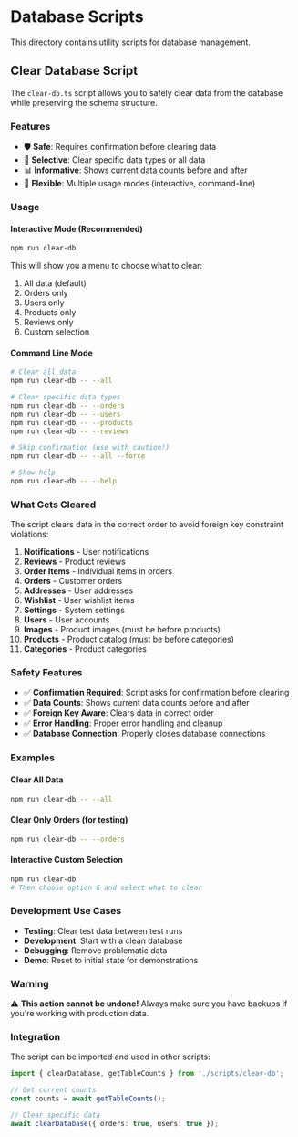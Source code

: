 # Database Scripts

This directory contains utility scripts for database management.

## Clear Database Script

The `clear-db.ts` script allows you to safely clear data from the database while preserving the schema structure.

### Features

- 🛡️ **Safe**: Requires confirmation before clearing data
- 🎯 **Selective**: Clear specific data types or all data
- 📊 **Informative**: Shows current data counts before and after
- 🔧 **Flexible**: Multiple usage modes (interactive, command-line)

### Usage

#### Interactive Mode (Recommended)
```bash
npm run clear-db
```
This will show you a menu to choose what to clear:
1. All data (default)
2. Orders only
3. Users only
4. Products only
5. Reviews only
6. Custom selection

#### Command Line Mode

```bash
# Clear all data
npm run clear-db -- --all

# Clear specific data types
npm run clear-db -- --orders
npm run clear-db -- --users
npm run clear-db -- --products
npm run clear-db -- --reviews

# Skip confirmation (use with caution!)
npm run clear-db -- --all --force

# Show help
npm run clear-db -- --help
```

### What Gets Cleared

The script clears data in the correct order to avoid foreign key constraint violations:

1. **Notifications** - User notifications
2. **Reviews** - Product reviews
3. **Order Items** - Individual items in orders
4. **Orders** - Customer orders
5. **Addresses** - User addresses
6. **Wishlist** - User wishlist items
7. **Settings** - System settings
8. **Users** - User accounts
9. **Images** - Product images (must be before products)
10. **Products** - Product catalog (must be before categories)
11. **Categories** - Product categories

### Safety Features

- ✅ **Confirmation Required**: Script asks for confirmation before clearing
- ✅ **Data Counts**: Shows current data counts before and after
- ✅ **Foreign Key Aware**: Clears data in correct order
- ✅ **Error Handling**: Proper error handling and cleanup
- ✅ **Database Connection**: Properly closes database connections

### Examples

#### Clear All Data
```bash
npm run clear-db -- --all
```

#### Clear Only Orders (for testing)
```bash
npm run clear-db -- --orders
```

#### Interactive Custom Selection
```bash
npm run clear-db
# Then choose option 6 and select what to clear
```

### Development Use Cases

- **Testing**: Clear test data between test runs
- **Development**: Start with a clean database
- **Debugging**: Remove problematic data
- **Demo**: Reset to initial state for demonstrations

### Warning

⚠️ **This action cannot be undone!** Always make sure you have backups if you're working with production data.

### Integration

The script can be imported and used in other scripts:

```typescript
import { clearDatabase, getTableCounts } from './scripts/clear-db';

// Get current counts
const counts = await getTableCounts();

// Clear specific data
await clearDatabase({ orders: true, users: true });
``` 